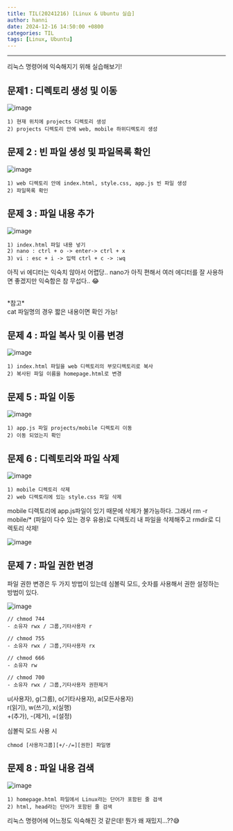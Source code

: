 ```yaml
---
title: TIL(20241216) [Linux & Ubuntu 실습]
author: hanni
date: 2024-12-16 14:50:00 +0800
categories: TIL
tags: [Linux, Ubuntu]
---
```


----------------------------------------------------------------------------

리눅스 명령어에 익숙해지기 위해 실습해보기!

## 문제1 : 디렉토리 생성 및 이동

![image](https://github.com/user-attachments/assets/d5b82357-4f53-4359-bb7f-182dec9abdf5)

```
1) 현재 위치에 projects 디렉토리 생성
2) projects 디렉토리 안에 web, mobile 하위디렉토리 생성
```

## 문제 2 : 빈 파일 생성 및 파일목록 확인

![image](https://github.com/user-attachments/assets/64ff5d13-c5bb-4b55-ad9b-977aff90fb3a)

```
1) web 디렉토리 안에 index.html, style.css, app.js 빈 파일 생성
2) 파일목록 확인
```

## 문제 3 : 파일 내용 추가

![image](https://github.com/user-attachments/assets/9c3d89d4-aab8-47d1-b0a2-14930f333460)

```
1) index.html 파일 내용 넣기 
2) nano : ctrl + o -> enter-> ctrl + x
3) vi : esc + i -> 입력 ctrl + c -> :wq
```

아직 vi 에디터는 익숙치 않아서 어렵당..
nano가 아직 편해서 여러 에디터를 잘 사용하면 좋겠지만 
익숙함은 참 무섭다.. 😂

<br>
*참고*<br> 
cat 파일명의 경우 짧은 내용이면 확인 가능!

## 문제 4 : 파일 복사 및 이름 변경

![image](https://github.com/user-attachments/assets/74251279-21ec-4810-b7b1-1b9f63f5c752)

```
1) index.html 파일을 web 디렉토리의 부모디렉토리로 복사
2) 복사된 파일 이름을 homepage.html로 변경
```


## 문제 5 : 파일 이동

![image](https://github.com/user-attachments/assets/dca8dbca-ed86-4c2a-ab8b-1551bf24b2c8)

```
1) app.js 파일 projects/mobile 디렉토리 이동
2) 이동 되었는지 확인
```

## 문제 6 : 디렉토리와 파일 삭제

![image](https://github.com/user-attachments/assets/948b2a12-d822-4786-9bea-7d1eca66d0c0)

```
1) mobile 디렉토리 삭제
2) web 디렉토리에 있는 style.css 파일 삭제
```

mobile 디렉토리에 app.js파일이 있기 때문에 삭제가 불가능하다.
그래서 rm -r mobile/* (파일이 다수 있는 경우 유용)로 디렉토리 내 파일을 삭제해주고 rmdir로 디렉토리 삭제!

![image](https://github.com/user-attachments/assets/43a7fa81-f22b-49cb-b7c9-b411342873e4)

## 문제 7 : 파일 권한 변경

파일 권한 변경은 두 가지 방법이 있는데 심볼릭 모드, 숫자를 사용해서 권한 설정하는 방법이 있다.

![image](https://github.com/user-attachments/assets/37a303f8-9831-4a81-a988-2b429a5760d0)

```
// chmod 744 
- 소유자 rwx / 그룹,기타사용자 r

// chmod 755 
- 소유자 rwx / 그룹,기타사용자 rx

// chmod 666
- 소유자 rw 

// chmod 700
- 소유자 rwx / 그룹,기타사용자 권한제거
```

u(사용자), g(그룹), o(기타사용자), a(모든사용자)<br>
r(읽기), w(쓰기), x(실행) <br>
+(추가), -(제거), =(설정) <br>

심볼릭 모드 사용 시

```
chmod [사용자그룹][+/-/=][권한] 파일명

```

## 문제 8 : 파일 내용 검색

![image](https://github.com/user-attachments/assets/0c9d5ff5-3cb6-4df5-95cb-459dbb47fd51)

```
1) homepage.html 파일에서 Linux라는 단어가 포함된 줄 검색
2) html, head라는 단어가 포함된 줄 검색
```

리눅스 명령어에 어느정도 익숙해진 것 같은데!
뭔가 왜 재밌지...??😅